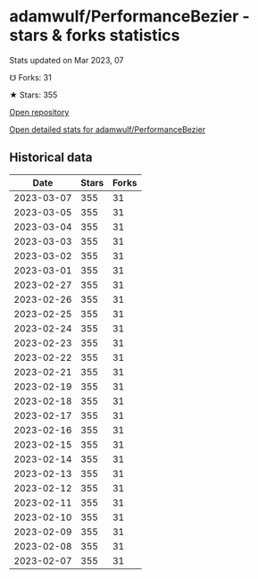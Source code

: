 # adamwulf/PerformanceBezier - stars & forks statistics

Stats updated on Mar 2023, 07

☋ Forks: 31

★ Stars: 355

[Open repository](https://github.com/adamwulf/PerformanceBezier)

[Open detailed stats for adamwulf/PerformanceBezier](https://reviewgithub.com/rep/adamwulf/PerformanceBezier)

## Historical data
| Date | Stars | Forks |
|------|-------|-------|
| 2023-03-07 | 355 | 31 | 
| 2023-03-05 | 355 | 31 | 
| 2023-03-04 | 355 | 31 | 
| 2023-03-03 | 355 | 31 | 
| 2023-03-02 | 355 | 31 | 
| 2023-03-01 | 355 | 31 | 
| 2023-02-27 | 355 | 31 | 
| 2023-02-26 | 355 | 31 | 
| 2023-02-25 | 355 | 31 | 
| 2023-02-24 | 355 | 31 | 
| 2023-02-23 | 355 | 31 | 
| 2023-02-22 | 355 | 31 | 
| 2023-02-21 | 355 | 31 | 
| 2023-02-19 | 355 | 31 | 
| 2023-02-18 | 355 | 31 | 
| 2023-02-17 | 355 | 31 | 
| 2023-02-16 | 355 | 31 | 
| 2023-02-15 | 355 | 31 | 
| 2023-02-14 | 355 | 31 | 
| 2023-02-13 | 355 | 31 | 
| 2023-02-12 | 355 | 31 | 
| 2023-02-11 | 355 | 31 | 
| 2023-02-10 | 355 | 31 | 
| 2023-02-09 | 355 | 31 | 
| 2023-02-08 | 355 | 31 | 
| 2023-02-07 | 355 | 31 | 

